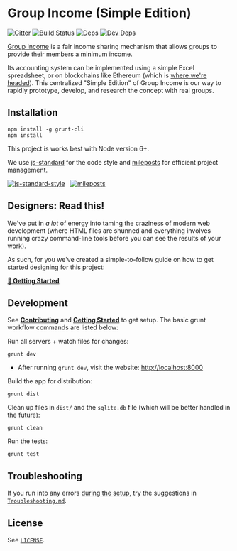 # Group Income (Simple Edition)

[![Gitter](https://img.shields.io/gitter/room/okTurtles/group-income.svg)](https://gitter.im/okTurtles/group-income) [![Build Status](https://img.shields.io/travis/okTurtles/group-income-simple/master.svg)](https://travis-ci.org/okTurtles/group-income-simple) [![Deps](https://david-dm.org/okTurtles/group-income-simple.svg)](https://david-dm.org/okTurtles/group-income-simple/#info=dependencies) [![Dev Deps](https://david-dm.org/okTurtles/group-income-simple/dev-status.svg)](https://david-dm.org/okTurtles/group-income-simple/#info=devDependencies)

[Group Income](http://groupincome.org/) is a fair income sharing mechanism that allows groups to provide their members a minimum income.

Its accounting system can be implemented using a simple Excel spreadsheet, or on blockchains like Ethereum (which is [where we're headed](https://github.com/okTurtles/group-income)). This centralized "Simple Edition" of Group Income is our way to rapidly prototype, develop, and research the concept with real groups.

## Installation

```
npm install -g grunt-cli
npm install
```

This project is works best with Node version 6+.

We use [js-standard](https://github.com/feross/standard) for the code style and [mileposts](https://github.com/taoeffect/mileposts) for efficient project management.

[![js-standard-style](https://cdn.rawgit.com/feross/standard/master/badge.svg)](https://github.com/feross/standard) &nbsp; [![mileposts](https://cdn.rawgit.com/taoeffect/mileposts/master/badge/badge.svg)](https://github.com/taoeffect/mileposts)

## Designers: Read this!

We've put in _a lot_ of energy into taming the craziness of modern web development (where HTML files are shunned and everything involves running crazy command-line tools before you can see the results of your work).

As such, for you we've created a simple-to-follow guide on how to get started designing for this project:

__[:book: Getting Started](docs/Getting-Started-frontend.md)__

## Development

See **[Contributing](CONTRIBUTING.md)** and **[Getting Started](docs/Getting-Started-frontend.md)** to get setup. The basic grunt workflow commands are listed below:

Run all servers + watch files for changes:

```
grunt dev
```

- After running `grunt dev`, visit the website: [http://localhost:8000](http://localhost:8000)

Build the app for distribution:

```
grunt dist
```

Clean up files in `dist/` and the `sqlite.db` file (which will be better handled in the future):

```
grunt clean
```

Run the tests:

```
grunt test
```

## Troubleshooting

If you run into any errors [during the setup](docs/Getting-Started-frontend.md#how-do-i-get-set-up--just-run-the-site), try the suggestions in [`Troubleshooting.md`](docs/Troubleshooting.md).

## License

See [`LICENSE`](docs/LICENSE).
